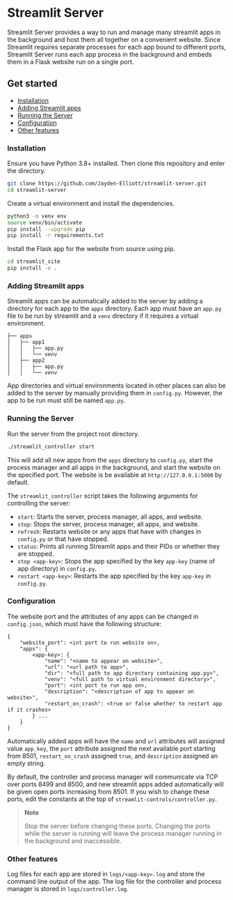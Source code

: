# Streamlit Server  <!-- omit from toc -->

Streamlit Server provides a way to run and manage many streamlit apps in the background and host them all together on a convenient website. Since Streamlit requires separate processes for each app bound to different ports, Streamlit Server runs each app process in the background and embeds them in a Flask website run on a single port.


## Get started  <!-- omit from toc -->

- [Installation](#installation)
- [Adding Streamlit apps](#adding-streamlit-apps)
- [Running the Server](#running-the-server)
- [Configuration](#configuration)
- [Other features](#other-features)

### Installation

Ensure you have Python 3.8+ installed. Then clone this repository and enter the directory.
    
```bash
git clone https://github.com/Jayden-Elliott/streamlit-server.git
cd streamlit-server
```

Create a virtual environment and install the dependencies.

```bash
python3 -m venv env
source venv/bin/activate
pip install --upgrade pip
pip install -r requirements.txt
```

Install the Flask app for the website from source using pip.

```bash
cd streamlit_site
pip install -e .
```

### Adding Streamlit apps

Streamlit apps can be automatically added to the server by adding a directory for each app to the `apps` directory. Each app must have an `app.py` file to be run by streamlit and a `venv` directory if it requires a virtual environment.

```
├── apps
│   ├── app1
│   │   ├── app.py
│   │   └── venv
│   ├── app2
│   │   ├── app.py
│   │   └── venv    
```

App directories and virtual environments located in other places can also be added to the server by manually providing them in `config.py`. However, the app to be run must still be named `app.py`.

### Running the Server

Run the server from the project root directory.

```bash
./streamlit_controller start
```
This will add all new apps from the `apps` directory to `config.py`, start the process manager and all apps in the background, and start the website on the specified port. The website is be available at `http://127.0.0.1:5000` by default.

The `streamlit_controller` script takes the following arguments for controlling the server:

* `start`: Starts the server, process manager, all apps, and website.
* `stop`: Stops the server, process manager, all apps, and website.
* `refresh`: Restarts website or any apps that have with changes in `config.py` or that have stopped.
* `status`: Prints all running Streamlit apps and their PIDs or whether they are stopped.
* `stop <app-key>`: Stops the app specified by the key `app-key` (name of app directory) in `config.py`.
* `restart <app-key>`: Restarts the app specified by the key `app-key` in `config.py`.

### Configuration

The website port and the attributes of any apps can be changed in `config.json`, which must have the following structure:


```
{
    "website_port": <int port to run website on>,
    "apps": {
        <app-key>: {
            "name": "<name to appear on website>",
            "url": "<url path to app>",
            "dir": "<full path to app directory containing app.py>",
            "venv": "<full path to virtual environment directory>",
            "port": <int port to run app on>,
            "description": "<description of app to appear on website>",
            "restart_on_crash": <true or false whether to restart app if it crashes>
        } ...
    }
}
```

Automatically added apps will have the `name` and `url` attributes will assigned value `app_key`, the `port` attribute assigned the next available port starting from 8501, `restart_on_crash` assigned `true`, and `description` assigned an empty string.

By default, the controller and process manager will communicate via TCP over ports 8499 and 8500, and new streamlit apps added automatically will be given open ports increasing from 8501. If you wish to change these ports, edit the constants at the top of `streamlit-controls/controller.py`. 
> **Note**
>
> Stop the server before changing these ports. Changing the ports while the server is running will leave the process manager running in the background and inaccessible.

### Other features

Log files for each app are stored in `logs/<app-key>.log` and store the command line output of the app. The log file for the controller and process manager is stored in `logs/controller.log`.